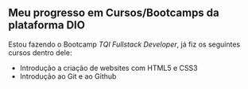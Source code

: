 ## Meu progresso em Cursos/Bootcamps da plataforma DIO

Estou fazendo o Bootcamp *TQI Fullstack Developer*, já fiz os seguintes cursos dentro dele:

- Introdução a criação de websites com HTML5 e CSS3
- Introdução ao Git e ao Github
